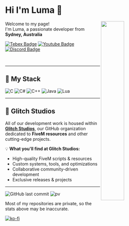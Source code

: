 # Hi I'm Luma 👋

<picture>
    <source media="(prefers-color-scheme: dark)" srcset="https://github-readme-stats.vercel.app/api?username=Luma-exe">
    <img align="right" width="38.5%" src="https://github-readme-stats.vercel.app/api?username=Luma-exe">
</picture>

<p>Welcome to my page! </br> I'm Luma, a passionate developer from <img src="https://upload.wikimedia.org/wikipedia/commons/thumb/b/b9/Flag_of_Australia.svg/1920px-Flag_of_Australia.svg.png" width="13"/> <b>Sydney, Australia</b>

[![Tebex Badge](https://img.shields.io/badge/-TebexStore-000000?style=flat&labelColor=DDDDDD&logo=HomeAssistantCommunityStore&link=https://glitchstudios.tebex.io/)](https://glitchstudios.tebex.io/)
[![Youtube Badge](https://img.shields.io/badge/-@Luma-000000?style=flat&labelColor=FF0000&logo=Youtube&link=https://www.youtube.com/@LumaAU)](https://www.youtube.com/@LumaAU)
[![Discord Badge](https://img.shields.io/badge/-Luma's%20Den-000000?style=flat&labelColor=7289DA&logo=discord&link=https://discord.gg/xUN4c7SBWf)](https://discord.gg/xUN4c7SBWf)

‎ 
‎ 

---

## 🧰 My Stack

<p>
  <img src="https://img.shields.io/badge/C-00599C?style=for-the-badge&logo=c&logoColor=white" alt="C">
  <img src="https://img.shields.io/badge/C%23-239120?style=for-the-badge&logo=c-sharp&logoColor=white" alt="C#">
  <img src="https://img.shields.io/badge/C++-00599C?style=for-the-badge&logo=c%2B%2B&logoColor=white" alt="C++">
  <img src="https://img.shields.io/badge/Java-ED8B00?style=for-the-badge&logo=java&logoColor=white" alt="Java">
  <img src="https://img.shields.io/badge/Lua-2C2D72?style=for-the-badge&logo=lua&logoColor=white" alt="Lua">
</p>

---

## 🔨 **Glitch Studios**  

All of our development work is housed within **[Glitch Studios](https://github.com/Gl1tchStudios)**, our GitHub organization dedicated to **FiveM resources** and other cutting-edge projects.  

💡 **What you'll find at Glitch Studios:**
- High-quality FiveM scripts & resources
- Custom systems, tools, and optimizations
- Collaborative community-driven development
- Exclusive releases & projects

---

![GitHub last commit](https://img.shields.io/github/last-commit/Luma-exe/Luma-exe)
![pv](https://pageview.vercel.app/?github_user=Luma-exe)

<p>Most of my repositories are private, so the stats above may be inaccurate.</p>

[![ko-fi](https://ko-fi.com/img/githubbutton_sm.svg)](https://ko-fi.com/H2H11E1EXY)
